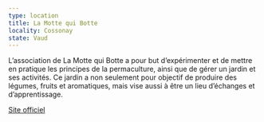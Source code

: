 ```yaml
---
type: location
title: La Motte qui Botte
locality: Cossonay
state: Vaud
---
```

L’association de La Motte qui Botte a pour but d’expérimenter et de mettre en pratique les principes de la permaculture, ainsi que de gérer un jardin et ses activités. Ce jardin a non seulement pour objectif de produire des légumes, fruits et aromatiques, mais vise aussi à être un lieu d’échanges et d’apprentissage. 

[Site officiel](http://lamottequibotte.blogspot.ch/)
